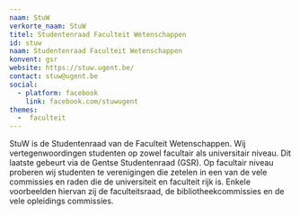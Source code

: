 ```yaml
---
naam: StuW
verkorte_naam: StuW
titel: Studentenraad Faculteit Wetenschappen
id: stuw
naam: Studentenraad Faculteit Wetenschappen
konvent: gsr
website: https://stuw.ugent.be/
contact: stuw@ugent.be
social:
  - platform: facebook
    link: facebook.com/stuwugent
themes:
  -  faculteit
---
```


StuW is de Studentenraad van de Faculteit Wetenschappen. Wij vertegenwoordingen studenten op zowel facultair als universitair niveau. Dit laatste gebeurt via de Gentse Studentenraad (GSR). Op facultair niveau proberen wij studenten te verenigingen die zetelen in een van de vele commissies en raden die de universiteit en faculteit rijk is. Enkele voorbeelden hiervan zij de faculteitsraad, de bibliotheekcommissies en de vele opleidings commissies.
